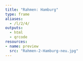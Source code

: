 ```yaml
---
title: "Rahmen: Hamburg"
type: frame
aliases:
  - /l/2/4/
outputs:
  - html
  - qrcode
resources:
- name: preview
  src: "Rahmen-2-Hamburg-neu.jpg"
---
```

